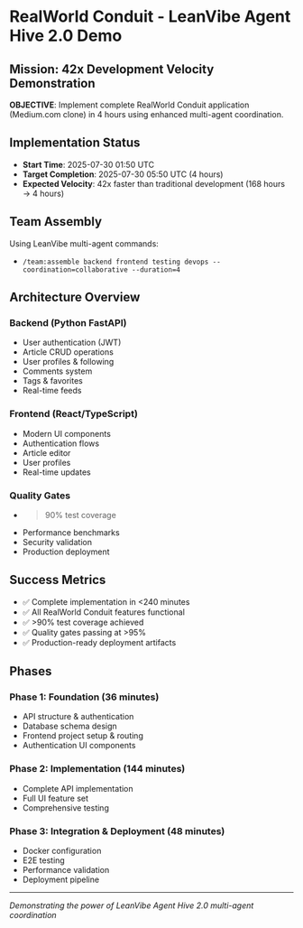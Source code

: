 # RealWorld Conduit - LeanVibe Agent Hive 2.0 Demo

## Mission: 42x Development Velocity Demonstration

**OBJECTIVE**: Implement complete RealWorld Conduit application (Medium.com clone) in 4 hours using enhanced multi-agent coordination.

## Implementation Status

- **Start Time**: 2025-07-30 01:50 UTC
- **Target Completion**: 2025-07-30 05:50 UTC (4 hours)
- **Expected Velocity**: 42x faster than traditional development (168 hours → 4 hours)

## Team Assembly

Using LeanVibe multi-agent commands:
- `/team:assemble backend frontend testing devops --coordination=collaborative --duration=4`

## Architecture Overview

### Backend (Python FastAPI)
- User authentication (JWT)
- Article CRUD operations
- User profiles & following
- Comments system
- Tags & favorites
- Real-time feeds

### Frontend (React/TypeScript)
- Modern UI components
- Authentication flows
- Article editor
- User profiles
- Real-time updates

### Quality Gates
- >90% test coverage
- Performance benchmarks
- Security validation
- Production deployment

## Success Metrics

- ✅ Complete implementation in <240 minutes
- ✅ All RealWorld Conduit features functional
- ✅ >90% test coverage achieved
- ✅ Quality gates passing at >95%
- ✅ Production-ready deployment artifacts

## Phases

### Phase 1: Foundation (36 minutes)
- API structure & authentication
- Database schema design
- Frontend project setup & routing
- Authentication UI components

### Phase 2: Implementation (144 minutes)
- Complete API implementation
- Full UI feature set
- Comprehensive testing

### Phase 3: Integration & Deployment (48 minutes)
- Docker configuration
- E2E testing
- Performance validation
- Deployment pipeline

---

*Demonstrating the power of LeanVibe Agent Hive 2.0 multi-agent coordination*